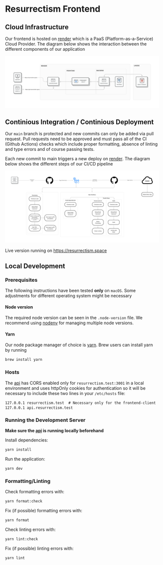 # Resurrectism Frontend

## Cloud Infrastructure

Our frontend is hosted on [render](https://render.com/) which is a PaaS (Platform-as-a-Service) Cloud Provider. The diagram below shows the interaction between the different components of our application

![Cloud Infrastructure](./cloud_Infrastructure.png)

## Continious Integration / Continious Deployment

Our `main` branch is protected and new commits can only be added via pull request. Pull requests need to be approved and must pass all of the CI (Github Actions) checks which include proper formatting, absence of linting and type errors and of course passing tests.

Each new commit to main triggers a new deploy on [render](https://render.com/). The diagram below shows the different steps of our CI/CD pipeline

![CI CD](./Frontend_CI_CD.png)

Live version running on https://resurrectism.space

## Local Development

### Prerequisites

The following instructions have been tested **only** on `macOS`. Some adjustments for different operating system might be necessary

#### Node version

The required node version can be seen in the `.node-version` file. We recommend using [nodenv](https://github.com/nodenv/nodenv) for managing multiple node versions.

#### Yarn

Our node package manager of choice is [yarn](https://yarnpkg.com/). Brew users can install yarn by running

```sh
brew install yarn
```

### Hosts

The [api](https://github.com/resurrectism/api) has CORS enabled only for `resurrectism.test:3001` in a local environment and uses httpOnly cookies for authentication so it will be necessary to include these two lines in your `/etc/hosts` file:

```
127.0.0.1 resurrectism.test  # Necessary only for the frontend-client
127.0.0.1 api.resurrectism.test
```

### Running the Development Server

**Make sure the [api](https://github.com/resurrectism/api) is running locally beforehand**

Install dependencies:

```sh
yarn install
```

Run the application:

```sh
yarn dev
```

### Formatting/Linting

Check formatting errors with:

```sh
yarn format:check
```

Fix (if possible) formatting errors with:

```sh
yarn format
```

Check linting errors with:

```sh
yarn lint:check
```

Fix (if possible) linting errors with:

```sh
yarn lint
```
